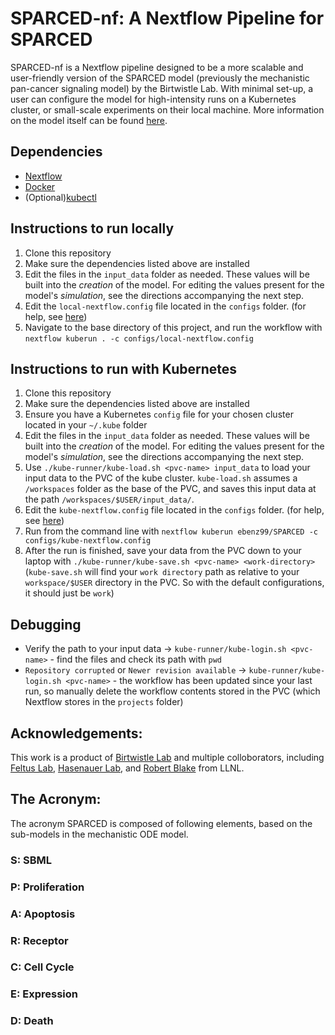 # SPARCED-nf: A Nextflow Pipeline for SPARCED

SPARCED-nf is a Nextflow pipeline designed to be a more scalable and user-friendly version of the SPARCED model (previously the mechanistic pan-cancer signaling model) by the Birtwistle Lab. With minimal set-up, a user can configure the model for high-intensity runs on a Kubernetes cluster, or small-scale experiments on their local machine. More information on the model itself can be found [here](https://github.com/birtwistlelab/SPARCED).


## Dependencies

- [Nextflow](https://www.nextflow.io/docs/latest/getstarted.html)
- [Docker](https://docs.docker.com/get-docker/)
- (Optional)[kubectl](https://kubernetes.io/docs/tasks/tools/install-kubectl/)

## Instructions to run locally
1. Clone this repository
2. Make sure the dependencies listed above are installed
3. Edit the files in the `input_data` folder as needed. These values will be built into the *creation* of the model. For editing the values present for the model's *simulation*, see the directions accompanying the next step.
4. Edit the `local-nextflow.config` file located in the `configs` folder. (for help, see [here](https://github.com/ebenz99/SPARCED-nf/tree/master/configs))
5. Navigate to the base directory of this project, and run the workflow with `nextflow kuberun . -c configs/local-nextflow.config`

## Instructions to run with Kubernetes
1. Clone this repository
2. Make sure the dependencies listed above are installed
3. Ensure you have a Kubernetes `config` file for your chosen cluster located in your `~/.kube` folder
4. Edit the files in the `input_data` folder as needed. These values will be built into the *creation* of the model. For editing the values present for the model's *simulation*, see the directions accompanying the next step.
5. Use `./kube-runner/kube-load.sh <pvc-name> input_data` to load your input data to the PVC of the kube cluster. `kube-load.sh` assumes a `/workspaces` folder as the base of the PVC, and saves this input data at the path `/workspaces/$USER/input_data/`.
6. Edit the `kube-nextflow.config` file located in the `configs` folder. (for help, see [here](https://github.com/ebenz99/SPARCED-nf/tree/master/configs))
8. Run from the command line with `nextflow kuberun ebenz99/SPARCED -c configs/kube-nextflow.config`
9. After the run is finished, save your data from the PVC down to your laptop with `./kube-runner/kube-save.sh <pvc-name> <work-directory>` (`kube-save.sh` will find your `work directory` path as relative to your `workspace/$USER` directory in the PVC. So with the default configurations, it should just be `work`)

## Debugging

- Verify the path to your input data -> `kube-runner/kube-login.sh <pvc-name>` - find the files and check its path with `pwd`
- `Repository corrupted` or `Newer revision available` -> `kube-runner/kube-login.sh <pvc-name>` - the workflow has been updated since your last run, so manually delete the workflow contents stored in the PVC (which Nextflow stores in the `projects` folder)


## Acknowledgements:

This work is a product of [Birtwistle Lab](http://www.birtwistlelab.com/) and multiple colloborators, including [Feltus Lab](https://www.clemson.edu/science/departments/genetics-biochemistry/people/profiles/ffeltus), [Hasenauer Lab](https://www.mathematics-and-life-sciences.uni-bonn.de/en/group-members/jan-hasenauer), and [Robert Blake](https://bbs.llnl.gov/RobertBlake.html) from LLNL.



## The Acronym:
The acronym SPARCED is composed of following elements, based on the sub-models in the mechanistic ODE model.

### S: SBML

### P: Proliferation

### A: Apoptosis

###  R: Receptor

###  C: Cell Cycle

###  E: Expression

###  D: Death
